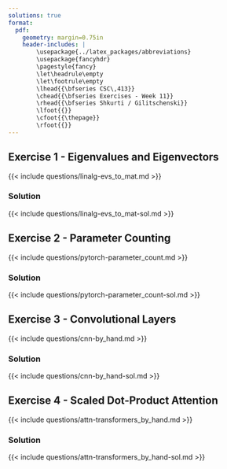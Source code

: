 ```yaml
---
solutions: true
format:
  pdf:
    geometry: margin=0.75in
    header-includes: |
        \usepackage{../latex_packages/abbreviations}
        \usepackage{fancyhdr}
        \pagestyle{fancy}
        \let\headrule\empty
        \let\footrule\empty
        \lhead{{\bfseries CSC\,413}}
        \chead{{\bfseries Exercises - Week 11}}
        \rhead{{\bfseries Shkurti / Gilitschenski}}
        \lfoot{{}}
        \cfoot{{\thepage}}
        \rfoot{{}}
---
```


<!-- From week 5 -->
## Exercise 1 - Eigenvalues and Eigenvectors
{{< include questions/linalg-evs_to_mat.md >}}

### Solution
{{< include questions/linalg-evs_to_mat-sol.md >}}

<!-- From week 7 -->
## Exercise 2 - Parameter Counting
{{< include questions/pytorch-parameter_count.md >}}

### Solution
{{< include questions/pytorch-parameter_count-sol.md >}}

<!-- From week 7 -->
## Exercise 3 - Convolutional Layers
{{< include questions/cnn-by_hand.md >}}

### Solution
{{< include questions/cnn-by_hand-sol.md >}}

<!-- From week 9 -->
## Exercise 4 - Scaled Dot-Product Attention
{{< include questions/attn-transformers_by_hand.md >}}

### Solution
{{< include questions/attn-transformers_by_hand-sol.md >}}
